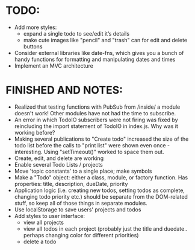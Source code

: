 # TODO:
* Add more styles:
  * expand a single todo to see/edit it’s details
  * make cute images like "pencil" and "trash" can for edit and delete buttons
* Consider external libraries like date-fns, which gives you a bunch of handy functions for formatting and manipulating dates and times
* Implement an MVC architecture



# FINISHED AND NOTES:
* Realized that testing functions with PubSub from /inside/ a module doesn't work! Other modules have not had the time to subscribe.
* An error in which TodoIO subscribers were not firing was fixed by reincluding the import statement of TodoIO in index.js.  Why was it working before?
* Making several publications to "Create todo" increased the size of the todo list before the calls to "print list" were shown even once - interesting.  Using "setTimeout()" worked to space them out.
* Create, edit, and delete are working 
* Enable several Todo Lists / projects
* Move 'topic constants' to a single place; make symbols
* Make a "Todo" object: either a class, module, or factory function. Has properties: title, description, dueDate, priority
* Application logic (i.e. creating new todos, setting todos as complete, changing todo priority etc.) should be separate from the DOM-related stuff, so keep all of those things in separate modules.
* Use localStorage to save users' projects and todos
* Add styles to user interface:
    * view all projects
    * view all todos in each project (probably just the title and duedate.. perhaps changing color for different priorities)
    * delete a todo

